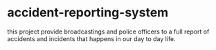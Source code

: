 # accident-reporting-system
this project provide broadcastings and police officers to a full report of accidents and incidents that happens in our day to day life.
